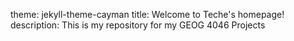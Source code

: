 theme: jekyll-theme-cayman
title: Welcome to Teche's homepage!
description: This is my repository for my GEOG 4046 Projects
